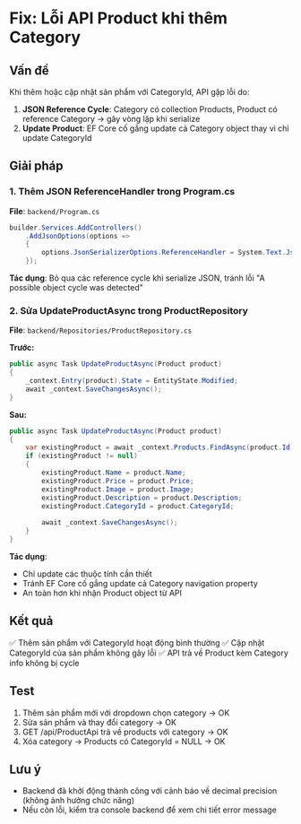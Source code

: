 # Fix: Lỗi API Product khi thêm Category

## Vấn đề
Khi thêm hoặc cập nhật sản phẩm với CategoryId, API gặp lỗi do:
1. **JSON Reference Cycle**: Category có collection Products, Product có reference Category → gây vòng lặp khi serialize
2. **Update Product**: EF Core cố gắng update cả Category object thay vì chỉ update CategoryId

## Giải pháp

### 1. Thêm JSON ReferenceHandler trong Program.cs
**File**: `backend/Program.cs`

```csharp
builder.Services.AddControllers()
    .AddJsonOptions(options =>
    {
        options.JsonSerializerOptions.ReferenceHandler = System.Text.Json.Serialization.ReferenceHandler.IgnoreCycles;
    });
```

**Tác dụng**: Bỏ qua các reference cycle khi serialize JSON, tránh lỗi "A possible object cycle was detected"

### 2. Sửa UpdateProductAsync trong ProductRepository
**File**: `backend/Repositories/ProductRepository.cs`

**Trước:**
```csharp
public async Task UpdateProductAsync(Product product)
{
    _context.Entry(product).State = EntityState.Modified;
    await _context.SaveChangesAsync();
}
```

**Sau:**
```csharp
public async Task UpdateProductAsync(Product product)
{
    var existingProduct = await _context.Products.FindAsync(product.Id);
    if (existingProduct != null)
    {
        existingProduct.Name = product.Name;
        existingProduct.Price = product.Price;
        existingProduct.Image = product.Image;
        existingProduct.Description = product.Description;
        existingProduct.CategoryId = product.CategoryId;
        
        await _context.SaveChangesAsync();
    }
}
```

**Tác dụng**: 
- Chỉ update các thuộc tính cần thiết
- Tránh EF Core cố gắng update cả Category navigation property
- An toàn hơn khi nhận Product object từ API

## Kết quả
✅ Thêm sản phẩm với CategoryId hoạt động bình thường
✅ Cập nhật CategoryId của sản phẩm không gây lỗi
✅ API trả về Product kèm Category info không bị cycle

## Test
1. Thêm sản phẩm mới với dropdown chọn category → OK
2. Sửa sản phẩm và thay đổi category → OK
3. GET /api/ProductApi trả về products với category → OK
4. Xóa category → Products có CategoryId = NULL → OK

## Lưu ý
- Backend đã khởi động thành công với cảnh báo về decimal precision (không ảnh hưởng chức năng)
- Nếu còn lỗi, kiểm tra console backend để xem chi tiết error message

